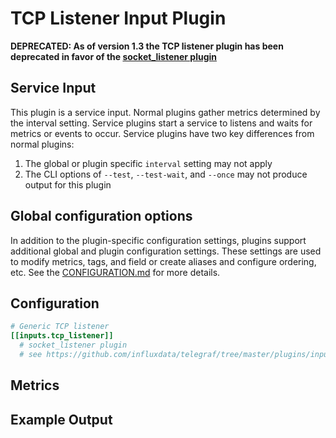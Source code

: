 # TCP Listener Input Plugin

**DEPRECATED: As of version 1.3 the TCP listener plugin has been deprecated in
favor of the [socket_listener plugin](../socket_listener/README.md)**

## Service Input <!-- @/docs/includes/service_input.md -->

This plugin is a service input. Normal plugins gather metrics determined by the
interval setting. Service plugins start a service to listens and waits for
metrics or events to occur. Service plugins have two key differences from
normal plugins:

1. The global or plugin specific `interval` setting may not apply
2. The CLI options of `--test`, `--test-wait`, and `--once` may not produce
   output for this plugin

## Global configuration options <!-- @/docs/includes/plugin_config.md -->

In addition to the plugin-specific configuration settings, plugins support
additional global and plugin configuration settings. These settings are used to
modify metrics, tags, and field or create aliases and configure ordering, etc.
See the [CONFIGURATION.md][CONFIGURATION.md] for more details.

[CONFIGURATION.md]: ../../../docs/CONFIGURATION.md#plugins

## Configuration

```toml @sample.conf
# Generic TCP listener
[[inputs.tcp_listener]]
  # socket_listener plugin
  # see https://github.com/influxdata/telegraf/tree/master/plugins/inputs/socket_listener
```

## Metrics

## Example Output

